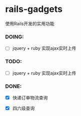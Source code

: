 # rails-gadgets
使用Rails开发的实用功能

### DOING:

-   [ ] jquery + ruby 实现ajax实时上传


### TODO:

-   [ ] jquery + ruby 实现ajax实时上传


### DONE:

-   [x] 快递订单物流查询
-   [x] 四六级查询


